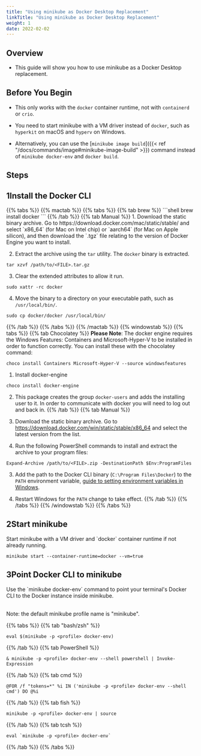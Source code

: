 ```yaml
---
title: "Using minikube as Docker Desktop Replacement"                     
linkTitle: "Using minikube as Docker Desktop Replacement"
weight: 1
date: 2022-02-02
---
```


## Overview

- This guide will show you how to use minikube as a Docker Desktop replacement.

## Before You Begin
- This only works with the `docker` container runtime, not with `containerd` or `crio`.

- You need to start minikube with a VM driver instead of `docker`, such as `hyperkit` on macOS and `hyperv` on Windows.

- Alternatively, you can use the [`minikube image build`]({{< ref "/docs/commands/image#minikube-image-build" >}}) command instead of `minikube docker-env` and `docker build`.

## Steps
<h2 class="step"><span class="fa-stack fa-1x"><i class="fa fa-circle fa-stack-2x"></i><strong class="fa-stack-1x text-primary">1</strong></span>Install the Docker CLI</h2>
{{% tabs %}}
{{% mactab %}}
{{% tabs %}}
{{% tab brew %}}
```shell
brew install docker
```
{{% /tab %}}
{{% tab Manual %}}
1. Download the static binary archive. Go to https://download.docker.com/mac/static/stable/ and select `x86_64` (for Mac on Intel chip) or `aarch64` (for Mac on Apple silicon), and then download the `.tgz` file relating to the version of Docker Engine you want to install.

2. Extract the archive using the `tar` utility. The `docker` binary is extracted.
```shell
tar xzvf /path/to/<FILE>.tar.gz
```

3. Clear the extended attributes to allow it run.
```shell
sudo xattr -rc docker
```

4. Move the binary to a directory on your executable path, such as `/usr/local/bin/`.
```shell
sudo cp docker/docker /usr/local/bin/
```
{{% /tab %}}
{{% /tabs %}}
{{% /mactab %}}
{{% windowstab %}}
{{% tabs %}}
{{% tab Chocolatey %}}
**Please Note**: The docker engine requires the Windows Features: Containers and Microsoft-Hyper-V to be installed in order to function correctly. You can install these with the chocolatey command:
```shell
choco install Containers Microsoft-Hyper-V --source windowsfeatures
```

1. Install docker-engine
```shell
choco install docker-engine
```

2. This package creates the group `docker-users` and adds the installing user to it. In order to communicate with docker you will need to log out and back in.
{{% /tab %}}
{{% tab Manual %}}
1. Download the static binary archive. Go to https://download.docker.com/win/static/stable/x86_64 and select the latest version from the list.

2. Run the following PowerShell commands to install and extract the archive to your program files:
```shell
Expand-Archive /path/to/<FILE>.zip -DestinationPath $Env:ProgramFiles
```

3. Add the path to the Docker CLI binary (`C:\Program Files\Docker`) to the `PATH` environment variable, [guide to setting environment variables in Windows](https://www.architectryan.com/2018/08/31/how-to-change-environment-variables-on-windows-10/).

4. Restart Windows for the `PATH` change to take effect.
{{% /tab %}}
{{% /tabs %}}
{{% /windowstab %}}
{{% /tabs %}}

<h2 class="step"><span class="fa-stack fa-1x"><i class="fa fa-circle fa-stack-2x"></i><strong class="fa-stack-1x text-primary">2</strong></span>Start minikube</h2>
Start minikube with a VM driver and `docker` container runtime if not already running.

```shell
minikube start --container-runtime=docker --vm=true
```

<h2 class="step"><span class="fa-stack fa-1x"><i class="fa fa-circle fa-stack-2x"></i><strong class="fa-stack-1x text-primary">3</strong></span>Point Docker CLI to minikube</h2>
Use the `minikube docker-env` command to point your terminal's Docker CLI to the Docker instance inside minikube.

<br>Note: the default minikube profile name is "minikube".

{{% tabs %}}
{{% tab "bash/zsh" %}}
```
eval $(minikube -p <profile> docker-env)
```
{{% /tab %}}
{{% tab PowerShell %}}
```
& minikube -p <profile> docker-env --shell powershell | Invoke-Expression
```
{{% /tab %}}
{{% tab cmd %}}
```
@FOR /f "tokens=*" %i IN ('minikube -p <profile> docker-env --shell cmd') DO @%i
```
{{% /tab %}}
{{% tab fish %}}
```
minikube -p <profile> docker-env | source
```
{{% /tab %}}
{{% tab tcsh %}}
```
eval `minikube -p <profile> docker-env`
```
{{% /tab %}}
{{% /tabs %}}
